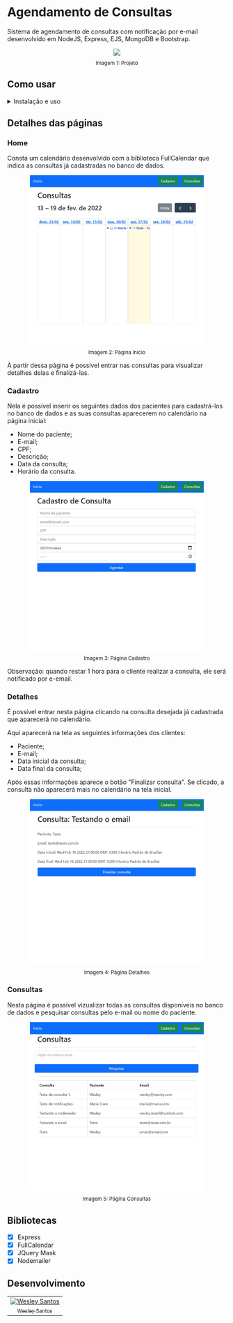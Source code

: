 # Agendamento de Consultas

Sistema de agendamento de consultas com notificação por e-mail desenvolvido em NodeJS, Express, EJS, MongoDB e Bootstrap.

<div align="center">
  <img src="./public/assets/img/GifProjeto.gif" width="400px"/><br/>
  <sub>Imagem 1: Projeto</sub>
</div>

## Como usar

<details>
  <summary>Instalação e uso</summary>
  <ul>
    <li>Clone o repositório na sua máquina</li>
    <li>Na pasta Service > AppointmentService, no método "SendNotification" na constante "transport" insira as configurações do seu e-mail de testes.</li>
    <li>Depois, no CMD, digite o comando <code>node index</code> para iniciar a aplicação na rota <code>localhost:8080</code> </li>
  </ul>
</details>

## Detalhes das páginas

### Home

Consta um calendário desenvolvido com a biblioteca FullCalendar que indica as consultas já cadastradas no banco de dados.

<div align="center">
  <img src="./public/assets/img/Pginicial.jpg" width="400px"/><br/>
  <sub>Imagem 2: Página Início</sub>
</div>

À partir dessa página é possível entrar nas consultas para visualizar detalhes delas e finalizá-las.

### Cadastro

Nela é possível inserir os seguintes dados dos pacientes para cadastrá-los no banco de dados e as suas consultas aparecerem no calendário na página inicial:

- Nome do paciente;
- E-mail;
- CPF;
- Descrição;
- Data da consulta;
- Horário da consulta.

<div align="center">
  <img src="./public/assets/img/Pgcadastro.jpg" width="400px"/><br/>
  <sub>Imagem 3: Página Cadastro</sub>
</div>

Observação: quando restar 1 hora para o cliente realizar a consulta, ele será notificado por e-email. 

### Detalhes

É possível entrar nesta página clicando na consulta desejada já cadastrada que aparecerá no calendário.

Aqui aparecerá na tela as seguintes informações dos clientes:

- Paciente;
- E-mail;
- Data inicial da consulta;
- Data final da consulta;

Após essas informações aparece o botão "Finalizar consulta". Se clicado, a consulta não aparecerá mais no calendário na tela inicial. 

<div align="center">
  <img src="./public/assets/img/Pgdetalhes.jpg" width="400px"/><br/>
  <sub>Imagem 4: Página Detalhes</sub>
</div>

### Consultas

Nesta página é possível vizualizar todas as consultas disponíveis no banco de dados e pesquisar consultas pelo e-mail ou nome do paciente.

<div align="center">
  <img src="./public/assets/img/Pgconsultas.jpg" width="400px"/><br/>
  <sub>Imagem 5: Página Consultas</sub>
</div>

## Bibliotecas

- [x] Express
- [x] FullCalendar
- [x] JQuery Mask
- [x] Nodemailer

## Desenvolvimento

<table>
  <tr>
    <td border="1px solid #ddd" align="center">
      <a href="https://github.com/wesleysantossts">
        <img src="https://avatars.githubusercontent.com/u/56703526?v=4" width="100px" alt="Wesley Santos"/>
        <br/>
        <sub>Wesley Santos</sub>
      </a>
    </td>
  </tr>
</table>
